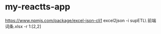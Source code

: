 # my-reactts-app

https://www.npmjs.com/package/excel-json-cli1
excel2json -i supETL\ 前端词条.xlsx -r 1:[2,2]
